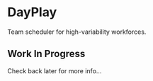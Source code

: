 # DayPlay
Team scheduler for high-variability workforces.
<!-- Check it out live: [DayPlay](https://github.com/facebook/create-react-app). -->

## Work In Progress
Check back later for more info...
